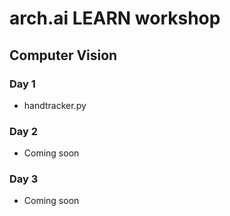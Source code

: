 # arch.ai LEARN workshop
## Computer Vision
### Day 1
- handtracker.py
### Day 2
- Coming soon
### Day 3
- Coming soon